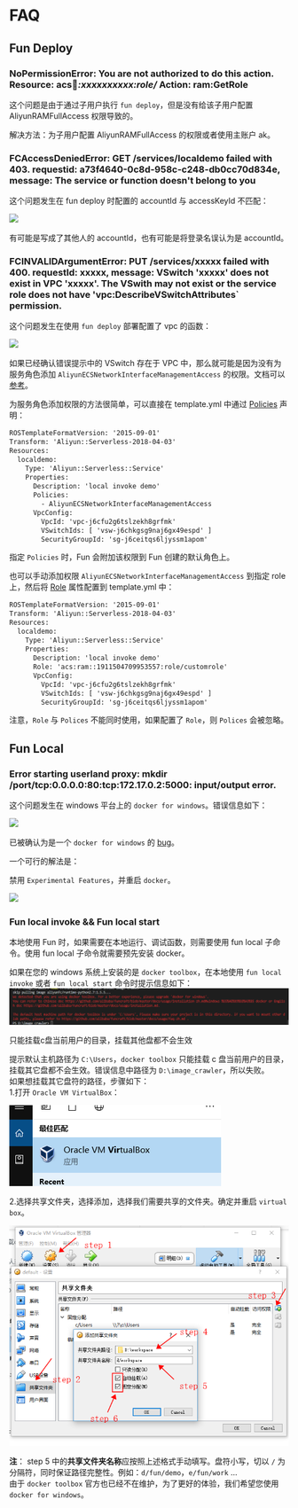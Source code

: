 
# FAQ

## Fun Deploy

### NoPermissionError: You are not authorized to do this action. Resource: acs:ram:*:xxxxxxxxxx:role/* Action: ram:GetRole

这个问题是由于通过子用户执行 `fun deploy`，但是没有给该子用户配置 AliyunRAMFullAccess 权限导致的。

解决方法：为子用户配置 AliyunRAMFullAccess 的权限或者使用主账户 ak。

### FCAccessDeniedError: GET /services/localdemo failed with 403. requestid: a73f4640-0c8d-958c-c248-db0cc70d834e, message: The service or function doesn't belong to you

这个问题发生在 fun deploy 时配置的 accountId 与 accessKeyId 不匹配：

![](https://tan-blog.oss-cn-hangzhou.aliyuncs.com/img/20181229150556.png)

有可能是写成了其他人的 accountId，也有可能是将登录名误认为是 accountId。

### FCINVALIDArgumentError: PUT /services/xxxxx failed with 400. requestId: xxxxx, message: VSwitch 'xxxxx' does not exist in VPC 'xxxxx'. The VSwith may not exist or the service role does not have 'vpc:DescribeVSwitchAttributes` permission.

这个问题发生在使用 `fun deploy` 部署配置了 vpc 的函数：

![](https://tan-blog.oss-cn-hangzhou.aliyuncs.com/img/20181214113413.png)

如果已经确认错误提示中的 VSwitch 存在于 VPC 中，那么就可能是因为没有为服务角色添加 `AliyunECSNetworkInterfaceManagementAccess` 的权限。文档可以[参考](https://help.aliyun.com/knowledge_detail/72959.html)。

为服务角色添加权限的方法很简单，可以直接在 template.yml 中通过 [Policies](https://github.com/aliyun/fun/blob/master/docs/specs/2018-04-03-zh-cn.md#aliyunserverlessservice) 声明：

```
ROSTemplateFormatVersion: '2015-09-01'
Transform: 'Aliyun::Serverless-2018-04-03'
Resources:
  localdemo:
    Type: 'Aliyun::Serverless::Service'
    Properties:
      Description: 'local invoke demo'
      Policies:
        - AliyunECSNetworkInterfaceManagementAccess
      VpcConfig:
        VpcId: 'vpc-j6cfu2g6tslzekh8grfmk'
        VSwitchIds: [ 'vsw-j6chkgsg9naj6gx49espd' ]
        SecurityGroupId: 'sg-j6ceitqs6ljyssm1apom'
```

指定 `Policies` 时，Fun 会附加该权限到 Fun 创建的默认角色上。

也可以手动添加权限 `AliyunECSNetworkInterfaceManagementAccess` 到指定 role 上，然后将 [Role](https://github.com/aliyun/fun/blob/master/docs/specs/2018-04-03-zh-cn.md#aliyunserverlessservice) 属性配置到 template.yml 中：

```
ROSTemplateFormatVersion: '2015-09-01'
Transform: 'Aliyun::Serverless-2018-04-03'
Resources:
  localdemo:
    Type: 'Aliyun::Serverless::Service'
    Properties:
      Description: 'local invoke demo'
      Role: 'acs:ram::1911504709953557:role/customrole'
      VpcConfig:
        VpcId: 'vpc-j6cfu2g6tslzekh8grfmk'
        VSwitchIds: [ 'vsw-j6chkgsg9naj6gx49espd' ]
        SecurityGroupId: 'sg-j6ceitqs6ljyssm1apom'
```

注意，`Role` 与 `Polices` 不能同时使用，如果配置了 `Role`，则 `Polices` 会被忽略。

## Fun Local

### Error starting userland proxy: mkdir /port/tcp:0.0.0.0:80:tcp:172.17.0.2:5000: input/output error.

这个问题发生在 windows 平台上的 `docker for windows`。错误信息如下：

![](https://tan-blog.oss-cn-hangzhou.aliyuncs.com/img/20181214112210.png)

已被确认为是一个 `docker for windows` 的 [bug](https://github.com/docker/for-win/issues/573)。

一个可行的解法是：

禁用 `Experimental Features`，并重启 `docker`。

![](https://tan-blog.oss-cn-hangzhou.aliyuncs.com/img/20181214112400.png)

### Fun local invoke && Fun local start

本地使用 Fun 时，如果需要在本地运行、调试函数，则需要使用 fun local 子命令。使用 fun local 子命令就需要预先安装 docker。

如果在您的 windows 系统上安装的是 `docker toolbox`，在本地使用 `fun local invoke` 或者 `fun local start` 命令时提示信息如下：<br />![image.png](/figures/fun_local_error_on_toolbox.png)

只能挂载c盘当前用户的目录，挂载其他盘都不会生效

提示默认主机路径为 `C:\Users`，`docker toolbox` 只能挂载 c 盘当前用户的目录，挂载其它盘都不会生效。错误信息中路径为 `D:\image_crawler`，所以失败。<br />如果想挂载其它盘符的路径，步骤如下：<br />1.打开 `Oracle VM VirtualBox`：

![image.png](/figures/virtual-box.png)

2.选择共享文件夹，选择添加，选择我们需要共享的文件夹。确定并重启 `virtual box`。

![image.png](/figures/steps.png)

**注**： step 5 中的**共享文件夹名称**应按照上述格式手动填写。盘符小写，切以 `/` 为分隔符，同时保证路径完整性。例如：`d/fun/demo`，`e/fun/work` ...<br />由于 `docker toolbox` 官方也已经不在维护，为了更好的体验，我们希望您使用 `docker for windows`。
